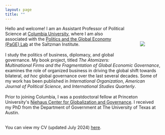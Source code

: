 ```yaml
---
layout: page
title: ""
---
```




<img style="float: right; padding: 50px;" src="assets/thrall_headshot_2022.JPG">
Hello and welcome! I am an Assistant Professor of Political Science at <a href="https://polisci.columbia.edu/">Columbia University</a>, where I am also associated with the <a href="https://www.siwps.org/programs/the-politics-and-global-economy-page-lab/">Politics and the Global Economy (PaGE) Lab</a> at the Saltzman Institute. <br>
<br>
I study the politics of business, diplomacy, and global governance. My book project, titled <i>The Atomizers: Multinational Firms and the Fragmentation of Global Economic Governance</i>, examines the role of organized business in driving the global shift towards bilateral, <i>ad hoc</i> global governance over the last several decades. Some of my work has been published in <i>International Organization</i>, <i>American Journal of Political Science</i>, and <i>International Studies Quarterly</i>. 
<br><br>
Prior to joining Columbia, I was a postdoctoral fellow at Princeton University's <a href="https://niehaus.princeton.edu/">Niehaus Center for Globalization and Governance</a>. I received my PhD from the Department of Government at The University of Texas at Austin.<br><br>

You can view my CV (updated July 2024) [here](assets/Thrall_CV_July_2024_2.pdf).
